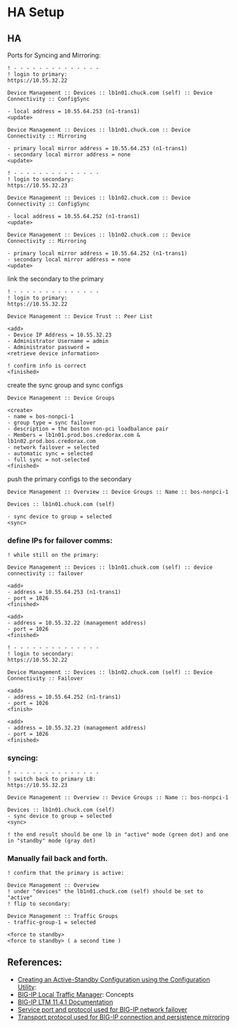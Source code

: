 # HA Setup

## HA
Ports for Syncing and Mirroring:
```
! - - - - - - - - - - - - - -
! login to primary:
https://10.55.32.22

Device Management :: Devices :: lb1n01.chuck.com (self) :: Device Connectivity :: ConfigSync

- local address = 10.55.64.253 (n1-trans1)
<update>

Device Management :: Devices :: lb1n01.chuck.com :: Device Connectivity :: Mirroring

- primary local mirror address = 10.55.64.253 (n1-trans1)
- secondary local mirror address = none
<update>
```

```
! - - - - - - - - - - - - - -
! login to secondary:
https://10.55.32.23

Device Management :: Devices :: lb1n02.chuck.com :: Device Connectivity :: ConfigSync

- local address = 10.55.64.252 (n1-trans1)
<update>

Device Management :: Devices :: lb1n02.chuck.com :: Device Connectivity :: Mirroring

- primary local mirror address = 10.55.64.252 (n1-trans1)
- secondary local mirror address = none
<update>
```

link the secondary to the primary
```
! - - - - - - - - - - - - - -
! login to primary:
https://10.55.32.22

Device Management :: Device Trust :: Peer List

<add>
- Device IP Address = 10.55.32.23
- Administrator Username = admin
- Administrator password =
<retrieve device information>

! confirm info is correct
<finished>
```

create the sync group and sync configs
```
Device Management :: Device Groups

<create>
- name = bos-nonpci-1
- group type = sync failover
- description = the boston non-pci loadbalance pair
- Members = lb1n01.prod.bos.credorax.com & lb1n02.prod.bos.credorax.com
- network failover = selected
- automatic sync = selected
- full sync = not-selected
<finished>
```

push the primary configs to the secondary
```
Device Management :: Overview :: Device Groups :: Name :: bos-nonpci-1

Devices :: lb1n01.chuck.com (self)

- sync device to group = selected
<sync>
```

### define IPs for failover comms:
```
! while still on the primary:

Device Management :: Devices :: lb1n01.chuck.com (self) :: device connectivity :: failover

<add>
- address = 10.55.64.253 (n1-trans1)
- port = 1026
<finished>

<add>
- address = 10.55.32.22 (management address)
- port = 1026
<finished>
```

```
! - - - - - - - - - - - - - -
! login to secondary:
https://10.55.32.22

Device Management :: Devices :: lb1n02.chuck.com (self) :: Device Connectivity :: Failover

<add>
- address = 10.55.64.252 (n1-trans1)
- port = 1026
<finish>

<add>
- address = 10.55.32.23 (management address)
- port = 1026
<finished>
```

### syncing:
```
! - - - - - - - - - - - - - -
! switch back to primary LB:
https://10.55.32.23

Device Management :: Overview :: Device Groups :: Name :: bos-nonpci-1

Devices :: lb1n01.chuck.com (self)
- sync device to group = selected
<sync>

! the end result should be one lb in "active" mode (green dot) and one in "standby" mode (gray dot)
```

### Manually fail back and forth.
```
! confirm that the primary is active:

Device Management :: Overview
! under "devices" the lb1n01.chuck.com (self) should be set to "active"
! flip to secondary:

Device Management :: Traffic Groups
- traffic-group-1 = selected

<force to standby>
<force to standby> ( a second time )
```

## References:
- [Creating an Active-Standby Configuration using the Configuration Utility](https://support.f5.com/kb/en-us/products/big-ip_ltm/manuals/product/bigip-device-service-clustering-admin-11-4-0/2.html):
- [BIG-IP Local Traffic Manager](https://support.f5.com/kb/en-us/products/big-ip_ltm/manuals/product/ltm-concepts-11-4-0.html): Concepts
- [BIG-IP LTM 11.4.1 Documentation](https://support.f5.com/kb/en-us/products/big-ip_ltm/versions.11-4-1.html)
- [Service port and protocol used for BIG-IP network failover](https://support.f5.com/kb/en-us/solutions/public/9000/000/sol9057.html)
- [Transport protocol used for BIG-IP connection and persistence mirroring](https://support.f5.com/kb/en-us/solutions/public/7000/200/sol7225.html)